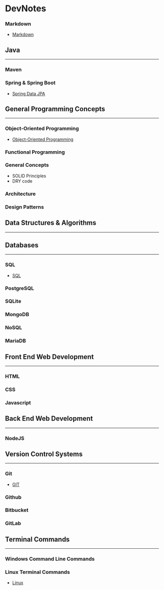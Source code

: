 # **DevNotes**

### **Markdown**  

- [Markdown](./topics/markdown.md)  



## **Java**  
---






### **Maven**  

### Spring & Spring Boot  
- [Spring Data JPA](./topics/springdatajpa.md)  



## **General Programming Concepts**  
---



### **Object-Oriented Programming**  

- [Object-Oriented Programming](./topics/oop.md)  

### **Functional Programming**  

### **General Concepts**  
- SOLID Principles
- DRY code

### **Architecture**  

### **Design Patterns**  



## **Data Structures & Algorithms**  
---



## **Databases**  
---



### **SQL**  
- [SQL](./topics/sql.md)  

### **PostgreSQL**  

### **SQLite**  

### **MongoDB**  

### **NoSQL**

### **MariaDB**



## **Front End Web Development**  
---  

### **HTML**  
  

### **CSS**  
  
  
### **Javascript**  
  
  
## **Back End Web Development**  
---  

### **NodeJS**  




## **Version Control Systems**  
---



### Git  

- [GIT](./topics/git.md)  

### Github  
  

### Bitbucket  
  
### GitLab  



## **Terminal Commands**  
---

### **Windows Command Line Commands**  


### **Linux Terminal Commands**  

- [Linux](./topics/commands-linux.md)